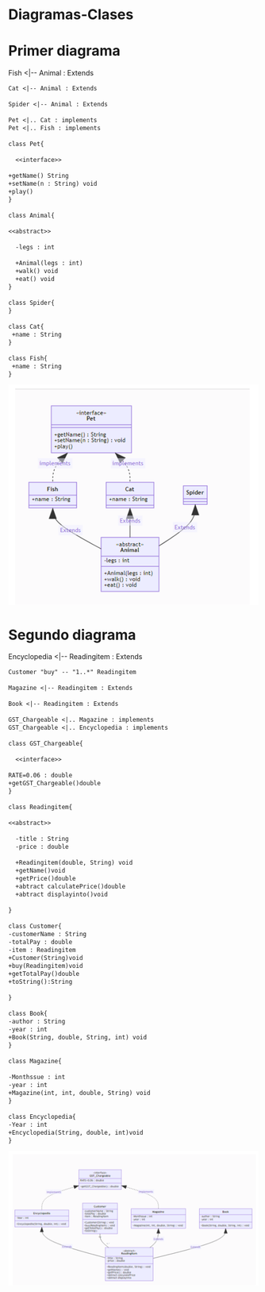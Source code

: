 # Diagramas-Clases
# Primer diagrama
Fish <|--  Animal : Extends

    Cat <|-- Animal : Extends

    Spider <|-- Animal : Extends

    Pet <|.. Cat : implements
    Pet <|.. Fish : implements

    class Pet{

      <<interface>>

    +getName() String
    +setName(n : String) void
    +play()
    }

    class Animal{

    <<abstract>>

      -legs : int

      +Animal(legs : int) 
      +walk() void
      +eat() void
    }

    class Spider{
    }

    class Cat{
     +name : String
    }

    class Fish{
     +name : String
    }
    

   ![](/imgDiagrama/1.png)
   
   # Segundo diagrama
   
   Encyclopedia <|--  Readingitem : Extends
    
    Customer "buy" -- "1..*" Readingitem

    Magazine <|-- Readingitem : Extends

    Book <|-- Readingitem : Extends

    GST_Chargeable <|.. Magazine : implements
    GST_Chargeable <|.. Encyclopedia : implements

    class GST_Chargeable{

      <<interface>>

    RATE=0.06 : double
    +getGST_Chargeable()double
    }

    class Readingitem{

    <<abstract>>

      -title : String
      -price : double

      +Readingitem(double, String) void
      +getName()void
      +getPrice()double
      +abtract calculatePrice()double
      +abtract displayinto()void

    }

    class Customer{
    -customerName : String
    -totalPay : double
    -item : Readingitem
    +Customer(String)void
    +buy(Readingitem)void
    +getTotalPay()double
    +toString():String

    }

    class Book{
    -author : String
    -year : int
    +Book(String, double, String, int) void
    }

    class Magazine{
    
    -Monthssue : int
    -year : int
    +Magazine(int, int, double, String) void
    }

    class Encyclopedia{
    -Year : int
    +Encyclopedia(String, double, int)void
    }
    
   ![](/imgDiagrama/2.png)
